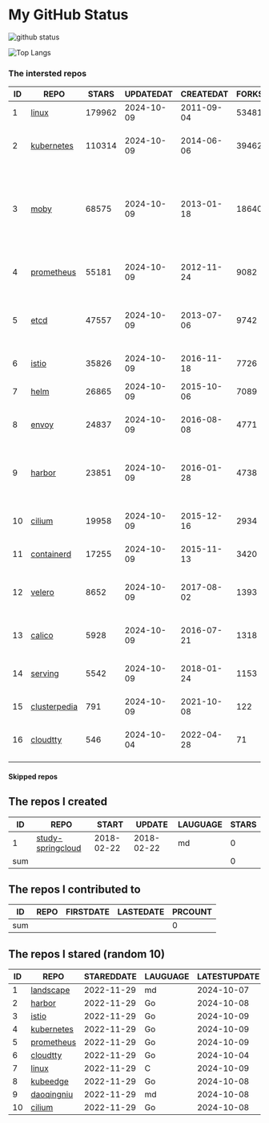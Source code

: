 # My GitHub Status

<img src="https://github-readme-stats-1.yihong0618.vercel.app/api?username=daoqingniu&show_icons=true&&&hide_title=true&count_private=true" alt="github status" />

![Top Langs](https://github-readme-stats-1.yihong0618.vercel.app/api/top-langs/?username=daoqingniu&layout=compact)

<!--START_SECTION:github_repos-->
### The intersted repos
| ID |                              REPO                               | STARS  | UPDATEDAT  | CREATEDAT  | FORKSCOUNT |                                                DESCRIPTIONS                                                |
|----|-----------------------------------------------------------------|--------|------------|------------|------------|------------------------------------------------------------------------------------------------------------|
|  1 | [linux](https://github.com/torvalds/linux)                      | 179962 | 2024-10-09 | 2011-09-04 |      53481 | Linux kernel source tree                                                                                   |
|  2 | [kubernetes](https://github.com/kubernetes/kubernetes)          | 110314 | 2024-10-09 | 2014-06-06 |      39462 | Production-Grade Container Scheduling and Management                                                       |
|  3 | [moby](https://github.com/moby/moby)                            |  68575 | 2024-10-09 | 2013-01-18 |      18640 | The Moby Project - a collaborative project for the container ecosystem to assemble container-based systems |
|  4 | [prometheus](https://github.com/prometheus/prometheus)          |  55181 | 2024-10-09 | 2012-11-24 |       9082 | The Prometheus monitoring system and time series database.                                                 |
|  5 | [etcd](https://github.com/etcd-io/etcd)                         |  47557 | 2024-10-09 | 2013-07-06 |       9742 | Distributed reliable key-value store for the most critical data of a distributed system                    |
|  6 | [istio](https://github.com/istio/istio)                         |  35826 | 2024-10-09 | 2016-11-18 |       7726 | Connect, secure, control, and observe services.                                                            |
|  7 | [helm](https://github.com/helm/helm)                            |  26865 | 2024-10-09 | 2015-10-06 |       7089 | The Kubernetes Package Manager                                                                             |
|  8 | [envoy](https://github.com/envoyproxy/envoy)                    |  24837 | 2024-10-09 | 2016-08-08 |       4771 | Cloud-native high-performance edge/middle/service proxy                                                    |
|  9 | [harbor](https://github.com/goharbor/harbor)                    |  23851 | 2024-10-09 | 2016-01-28 |       4738 | An open source trusted cloud native registry project that stores, signs, and scans content.                |
| 10 | [cilium](https://github.com/cilium/cilium)                      |  19958 | 2024-10-09 | 2015-12-16 |       2934 | eBPF-based Networking, Security, and Observability                                                         |
| 11 | [containerd](https://github.com/containerd/containerd)          |  17255 | 2024-10-09 | 2015-11-13 |       3420 | An open and reliable container runtime                                                                     |
| 12 | [velero](https://github.com/vmware-tanzu/velero)                |   8652 | 2024-10-09 | 2017-08-02 |       1393 | Backup and migrate Kubernetes applications and their persistent volumes                                    |
| 13 | [calico](https://github.com/projectcalico/calico)               |   5928 | 2024-10-09 | 2016-07-21 |       1318 | Cloud native networking and network security                                                               |
| 14 | [serving](https://github.com/knative/serving)                   |   5542 | 2024-10-09 | 2018-01-24 |       1153 | Kubernetes-based, scale-to-zero, request-driven compute                                                    |
| 15 | [clusterpedia](https://github.com/clusterpedia-io/clusterpedia) |    791 | 2024-10-09 | 2021-10-08 |        122 | The Encyclopedia of Kubernetes clusters                                                                    |
| 16 | [cloudtty](https://github.com/cloudtty/cloudtty)                |    546 | 2024-10-04 | 2022-04-28 |         71 | A Friendly Kubernetes CloudShell (Web Terminal) !                                                          |



#### Skipped repos
<!--END_SECTION:github_repos-->

<!--START_SECTION:my_github-->
## The repos I created
| ID  |                                 REPO                                 |   START    |   UPDATE   | LAUGUAGE | STARS |
|-----|----------------------------------------------------------------------|------------|------------|----------|-------|
|   1 | [study-springcloud](https://github.com/daoqingniu/study-springcloud) | 2018-02-22 | 2018-02-22 | md       |     0 |
| sum |                                                                      |            |            |          |     0 |

## The repos I contributed to
| ID  | REPO | FIRSTDATE | LASTEDATE | PRCOUNT |
|-----|------|-----------|-----------|---------|
| sum |      |           |           |       0 |

## The repos I stared (random 10)
| ID |                          REPO                          | STAREDDATE | LAUGUAGE | LATESTUPDATE |
|----|--------------------------------------------------------|------------|----------|--------------|
|  1 | [landscape](https://github.com/cncf/landscape)         | 2022-11-29 | md       | 2024-10-07   |
|  2 | [harbor](https://github.com/goharbor/harbor)           | 2022-11-29 | Go       | 2024-10-08   |
|  3 | [istio](https://github.com/istio/istio)                | 2022-11-29 | Go       | 2024-10-09   |
|  4 | [kubernetes](https://github.com/kubernetes/kubernetes) | 2022-11-29 | Go       | 2024-10-09   |
|  5 | [prometheus](https://github.com/prometheus/prometheus) | 2022-11-29 | Go       | 2024-10-09   |
|  6 | [cloudtty](https://github.com/cloudtty/cloudtty)       | 2022-11-29 | Go       | 2024-10-04   |
|  7 | [linux](https://github.com/torvalds/linux)             | 2022-11-29 | C        | 2024-10-09   |
|  8 | [kubeedge](https://github.com/kubeedge/kubeedge)       | 2022-11-29 | Go       | 2024-10-08   |
|  9 | [daoqingniu](https://github.com/daoqingniu/daoqingniu) | 2022-11-29 | md       | 2024-10-08   |
| 10 | [cilium](https://github.com/cilium/cilium)             | 2022-11-29 | Go       | 2024-10-08   |

<!--END_SECTION:my_github-->

